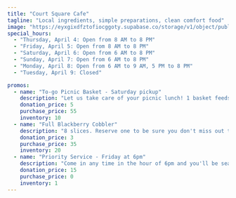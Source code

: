 ```yaml
---
title: "Court Square Cafe"
tagline: "Local ingredients, simple preparations, clean comfort food"
image: "https://eyxgixdfztofiocggoty.supabase.co/storage/v1/object/public/business-images/court-square-cafe/header.jpg"
special_hours:
  - "Thursday, April 4: Open from 8 AM to 8 PM"
  - "Friday, April 5: Open from 8 AM to 8 PM"
  - "Saturday, April 6: Open from 6 AM to 8 PM"
  - "Sunday, April 7: Open from 6 AM to 8 PM"
  - "Monday, April 8: Open from 6 AM to 9 AM, 5 PM to 8 PM"
  - "Tuesday, April 9: Closed"

promos:
  - name: "To-go Picnic Basket - Saturday pickup"
    description: "Let us take care of your picnic lunch! 1 basket feeds 5"
    donation_price: 5
    purchase_price: 55
    inventory: 10
  - name: "Full Blackberry Cobbler"
    description: "8 slices. Reserve one to be sure you don't miss out that weekend!"
    donation_price: 3
    purchase_price: 35
    inventory: 20
  - name: "Priority Service - Friday at 6pm"
    description: "Come in any time in the hour of 6pm and you'll be seated and served right away, no matter how busy we are!"
    donation_price: 15
    purchase_price: 0
    inventory: 1
---
```

